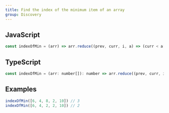 ```yaml
---
title: Find the index of the minimum item of an array
group: Discovery
---
```


## JavaScript
```js
const indexOfMin = (arr) => arr.reduce((prev, curr, i, a) => (curr < a[prev] ? i : prev), 0)
```

## TypeScript
```js
const indexOfMin = (arr: number[]): number => arr.reduce((prev, curr, i, a) => (curr < a[prev] ? i : prev), 0)
```

## Examples
```js
indexOfMin([6, 4, 8, 2, 10]) // 3
indexOfMin([6, 4, 2, 2, 10]) // 2
```
